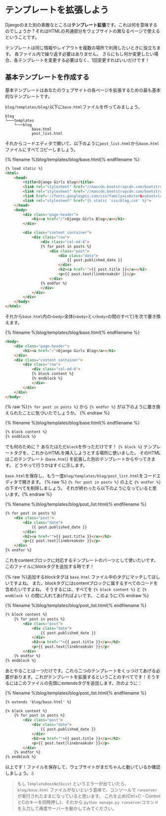 # テンプレートを拡張しよう

Djangoのまた別の素敵なところは**テンプレート拡張**です。これは何を意味するのでしょうか？それはHTMLの共通部分をウェブサイトの異なるページで使えるということです。

テンプレートは同じ情報やレイアウトを複数の場所で利用したいときに役立ちます。 各ファイル内で繰り返す必要はありません。 さらにもし何か変更したい場合、各テンプレートを変更する必要はなく、1回変更すればいいだけです！

## 基本テンプレートを作成する

基本テンプレートはあなたのウェブサイトの各ページを拡張するための最も基本的なテンプレートです。

`blog/templates/blog/`以下に`base.html`ファイルを作ってみましょう。

    blog
    └───templates
        └───blog
                base.html
                post_list.html
    

それからコードエディタで開いて、以下のように`post_list.html`から`base.html`ファイルにすべてコピーしましょう。

{% filename %}blog/templates/blog/base.html{% endfilename %}

```html
{% load static %}
<html>
    <head>
        <title>Django Girls blog</title>
        <link rel="stylesheet" href="//maxcdn.bootstrapcdn.com/bootstrap/3.2.0/css/bootstrap.min.css">
        <link rel="stylesheet" href="//maxcdn.bootstrapcdn.com/bootstrap/3.2.0/css/bootstrap-theme.min.css">
        <link href='//fonts.googleapis.com/css?family=Lobster&subset=latin,latin-ext' rel='stylesheet' type='text/css'>
        <link rel="stylesheet" href="{% static 'css/blog.css' %}">
    </head>
    <body>
        <div class="page-header">
            <h1><a href="/">Django Girls Blog</a></h1>
        </div>

        <div class="content container">
            <div class="row">
                <div class="col-md-8">
                {% for post in posts %}
                    <div class="post">
                        <div class="date">
                            {{ post.published_date }}
                        </div>
                        <h2><a href="">{{ post.title }}</a></h2>
                        <p>{{ post.text|linebreaksbr }}</p>
                    </div>
                {% endfor %}
                </div>
            </div>
        </div>
    </body>
</html>
```

それから`base.html`内の`<body>`全体(`<body>`と`</body>`の間のすべて)を次で置き換えます。

{% filename %}blog/templates/blog/base.html{% endfilename %}

```html
<body>
    <div class="page-header">
        <h1><a href="/">Django Girls Blog</a></h1>
    </div>
    <div class="content container">
        <div class="row">
            <div class="col-md-8">
            {% block content %}
            {% endblock %}
            </div>
        </div>
    </div>
</body>
```

{% raw %}`{% for post in posts %}` から `{% endfor %}` が以下のように置き換えられたことに気づいたでしょうか。 {% endraw %}

{% filename %}blog/templates/blog/base.html{% endfilename %}

```html
{% block content %}
{% endblock %}
```

でも何のために？ あなたはただ`block`を作っただけです！ `{% block %}` テンプレートタグを、これからHTMLを挿入しようとする場所に使いました。 そのHTMLはこのテンプレート (`base.html`) を拡張した別のテンプレートからやってきます。 どうやって行うかはすぐに示します。

`base.html`を保存し、もう一度`blog/templates/blog/post_list.html`をコードエディタで開きます。 {% raw %} `{% for post in posts %}` の上と `{% endfor %}` の下すべてを削除しましょう。 それが終わったら以下のようになっていると思います。{% endraw %}

{% filename %}blog/templates/blog/post_list.html{% endfilename %}

```html
{% for post in posts %}
    <div class="post">
        <div class="date">
            {{ post.published_date }}
        </div>
        <h2><a href="">{{ post.title }}</a></h2>
        <p>{{ post.text|linebreaksbr }}</p>
    </div>
{% endfor %}
```

これをcontentブロックに対応するテンプレートのパーツとして使いたいです。このファイルにblockタグを追加する時です！

{% raw %}追加するblockタグは `base.html` ファイル中のタグにマッチしてほしいですよね。 また、blockタグにはcontentブロックに属するすべてのコードを含めたいですよね。 そうするには、すべてを `{% block content %}` と `{% endblock %}` の間に入れてあげればよいです。 このように:{% endraw %}

{% filename %}blog/templates/blog/post_list.html{% endfilename %}

```html
{% block content %}
    {% for post in posts %}
        <div class="post">
            <div class="date">
                {{ post.published_date }}
            </div>
            <h2><a href="">{{ post.title }}</a></h2>
            <p>{{ post.text|linebreaksbr }}</p>
        </div>
    {% endfor %}
{% endblock %}
```

あとやることは一つだけです。これら二つのテンプレートをくっつけてあげる必要があります。これがテンプレートを拡張するということのすべてです！そうするにはこのファイルの先頭にextendsタグを追加します。次のように：

{% filename %}blog/templates/blog/post_list.html{% endfilename %}

```html
{% extends 'blog/base.html' %}

{% block content %}
    {% for post in posts %}
        <div class="post">
            <div class="date">
                {{ post.published_date }}
            </div>
            <h2><a href="">{{ post.title }}</a></h2>
            <p>{{ post.text|linebreaksbr }}</p>
        </div>
    {% endfor %}
{% endblock %}
```

以上です！ファイルを保存して、ウェブサイトがまだちゃんと動いているか確認しましょう。:)

> もし `TemplateDoesNotExist` というエラーが出ていたら、 `blog/base.html` ファイルがないという意味で、コンソールで `runserver` が実行されたままになっていると思います。 これを止め(Ctrl+C - ControlとCのキーを同時押し)、それから `python manage.py runserver`コマンドを入力して再度サーバーを動かしてみてください。
